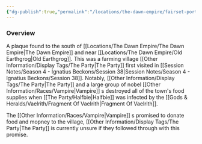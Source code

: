 ```yaml
---
{"dg-publish":true,"permalink":"/locations/the-dawn-empire/fairset-port/","tags":["Discovered"],"updated":"2025-06-10T19:04:11.865+01:00"}
---
```



### Overview
A plaque found to the south of  [[Locations/The Dawn Empire/The Dawn Empire\|The Dawn Empire]] and near [[Locations/The Dawn Empire/Old Earthgrog\|Old Earthgrog]]. This was a farming village [[Other Information/Display Tags/The Party\|The Party]] first visited in [[Session Notes/Season 4 - Ignatius Beckons/Session 38\|Session Notes/Season 4 - Ignatius Beckons/Session 38]]. Notably, [[Other Information/Display Tags/The Party\|The Party]] and a large group of nobel [[Other Information/Races/Vampire\|Vampire]] s destroyed all of the town's food supplies when [[The Party/Halfbie\|Halfbie]] was infected by the [[Gods & Heralds/Vaelrith/Fragment Of Vaelrith\|Fragment Of Vaelrith]]. 

The [[Other Information/Races/Vampire\|Vampire]] s promised to donate food and mopney to the village, [[Other Information/Display Tags/The Party\|The Party]] is currently unsure if they followed through with this promise. 